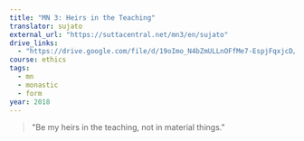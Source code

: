 ```yaml
---
title: "MN 3: Heirs in the Teaching"
translator: sujato
external_url: "https://suttacentral.net/mn3/en/sujato"
drive_links:
  - "https://drive.google.com/file/d/19oImo_N4bZmULLnOFfMe7-EspjFqxjcD/view?usp=drivesdk"
course: ethics
tags:
  - mn
  - monastic
  - form
year: 2018
---
```


> "Be my heirs in the teaching, not in material things."
